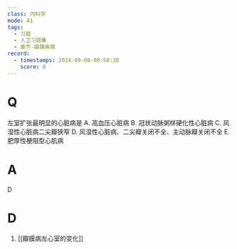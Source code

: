 ```yaml
---
class: 内科学
mode: A1
tags:
  - 习题
  - 人卫习题集
  - 章节-瓣膜疾病
record:
  - timestamps: 2024-09-08-00:58:30
    score: 0
---
```


# Q
左室扩张最明显的心脏病是
A. 高血压心脏病
B. 冠状动脉粥样硬化性心脏病
C. 风湿性心脏病二尖瓣狭窄
D. 风湿性心脏病、二尖瓣关闭不全、主动脉瓣关闭不全
E. 肥厚性梗阻型心肌病
# A
D
# D
1. [[瓣膜病左心室的变化]]